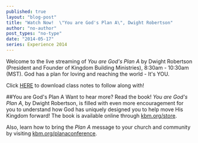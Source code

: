 ```yaml
---
published: true
layout: "blog-post"
title: "Watch Now!  \"You are God's Plan A\", Dwight Robertson"
author: "no-author"
post_types: "no-type"
date: "2014-05-17"
series: Experience 2014
---
```


Welcome to the live streaming of *You are God's Plan A* by Dwight Robertson (President and Founder of Kingdom Building Ministries), 8:30am - 10:30am (MST).  God has a plan for loving and reaching the world - It's YOU.
 
Click <a href="https://www.dropbox.com/s/ckx1u1qlnhtwiam/Dwight%20Robertson%20-%20You%20Are%20God%27s%20Plan%20A.pdf" target="_blank">HERE</a> to download class notes to follow along with!





##You are God's Plan A
Want to hear more?  Read the book!  *You are God's Plan A*, by Dwight Robertson, is filled with even more encouragement for you to understand how God has uniquely designed you to help move His Kingdom forward!  The book is available online through <a href="http://kbm.donorshops.com/product/DR0001/youaregodsplana.php" target="_blank">kbm.org/store</a>.

Also, learn how to bring the *Plan A* message to your church and community by visiting <a href="http://www.kbm.org/training/planaconference/" target="_blank">kbm.org/planaconference</a>.